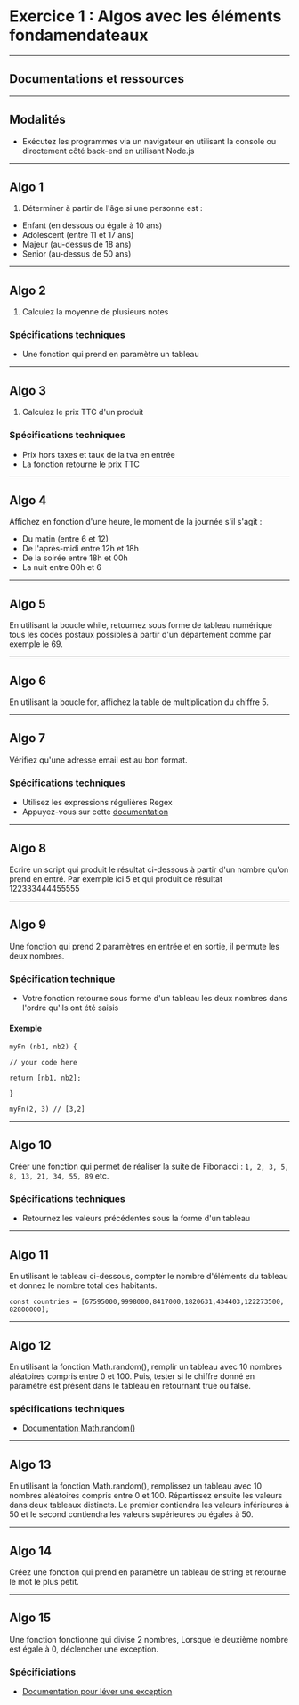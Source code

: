 # Exercice 1 : Algos avec les éléments fondamendateaux
---

## Documentations et ressources

---

## Modalités

- Exécutez les programmes via un navigateur en utilisant la console ou directement côté back-end en utilisant Node.js

---

## Algo 1

1. Déterminer à partir de l'âge si une personne est :
- Enfant (en dessous ou égale à 10 ans)
- Adolescent (entre 11 et 17 ans)
- Majeur (au-dessus de 18 ans)
- Senior (au-dessus de 50 ans)

---

## Algo 2

1. Calculez la moyenne de plusieurs notes

### Spécifications techniques

- Une fonction qui prend en paramètre un tableau

---

## Algo 3

1. Calculez le prix TTC d'un produit

### Spécifications techniques

- Prix hors taxes et taux de la tva en entrée
- La fonction retourne le prix TTC

---

## Algo 4

Affichez en fonction d'une heure, le moment de la journée s'il s'agit :
- Du matin (entre 6 et 12)
- De l'après-midi entre 12h et 18h
- De la soirée entre 18h et 00h
- La nuit entre 00h et 6

---

## Algo 5

En utilisant la boucle while, retournez sous forme de tableau numérique tous les codes postaux possibles à partir d'un département comme par exemple le 69.

---

## Algo 6

En utilisant la boucle for, affichez la table de multiplication du chiffre 5.

---

## Algo 7

Vérifiez qu'une adresse email est au bon format.

### Spécifications techniques

- Utilisez les expressions régulières Regex
- Appuyez-vous sur cette [documentation](https://fireship.io/lessons/regex-cheat-sheet-js/)


---

## Algo 8

Écrire un script qui produit le résultat ci-dessous à partir d'un nombre qu'on prend en entré. Par exemple ici 5 et qui produit ce résultat 122333444455555

---

## Algo 9

Une fonction qui prend 2 paramètres en entrée et en sortie, il permute les deux nombres.

### Spécification technique

- Votre fonction retourne sous forme d'un tableau les deux nombres dans l'ordre qu'ils ont été saisis

#### Exemple

`myFn (nb1, nb2) {`

`// your code here`

`return [nb1, nb2];`

`}`

`myFn(2, 3) // [3,2]`

---

## Algo 10

Créer une fonction qui permet de réaliser la suite de Fibonacci : `1, 2, 3, 5, 8, 13, 21, 34, 55, 89` etc.

### Spécifications techniques

- Retournez les valeurs précédentes sous la forme d'un tableau

---

## Algo 11

En utilisant le tableau ci-dessous, compter le nombre d'éléments du tableau et donnez le nombre total des habitants.

`
const countries = [67595000,9998000,8417000,1820631,434403,122273500, 82800000];
`

---

## Algo 12

En utilisant la fonction Math.random(), remplir un tableau avec 10 nombres aléatoires compris entre 0 et 100. Puis, tester si le chiffre donné en paramètre est présent dans le tableau en retournant true ou false.

### spécifications techniques

- [Documentation Math.random()](https://developer.mozilla.org/fr/docs/Web/JavaScript/Reference/Global_Objects/Math/random)

---

## Algo 13

En utilisant la fonction Math.random(), remplissez un tableau avec 10 nombres aléatoires compris entre 0 et 100.
Répartissez ensuite les valeurs dans deux tableaux distincts. Le premier contiendra les valeurs inférieures à 50 et le second contiendra les valeurs supérieures ou égales à 50.

---

## Algo 14

Créez une fonction qui prend en paramètre un tableau de string et retourne le mot le plus petit.

---

## Algo 15

Une fonction fonctionne qui divise 2 nombres,
Lorsque le deuxième nombre est égale à 0, déclencher une exception.


### Spécificiations

- [Documentation pour léver une exception](https://developer.mozilla.org/fr/docs/Web/JavaScript/Reference/Statements/throw)

